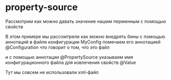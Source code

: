 # property-source

Рассмотрим как можно давать значение нашим перменным с помощью свойств

В этом примере мы рассомтрели как можно внедрять бины с помощью аннотаций в файле конфигурации
MyConfig
помечаем его аннотацией @Configuration что говорит о том, что это файл

и с помощью аннотации @PropertySource указываем имя конфигурационного файла для извлечения свойств @Value

Тут мы совсем не использовали xml-файл

